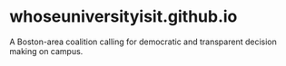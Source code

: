# whoseuniversityisit.github.io
A Boston-area coalition calling for democratic and transparent decision making on campus.
